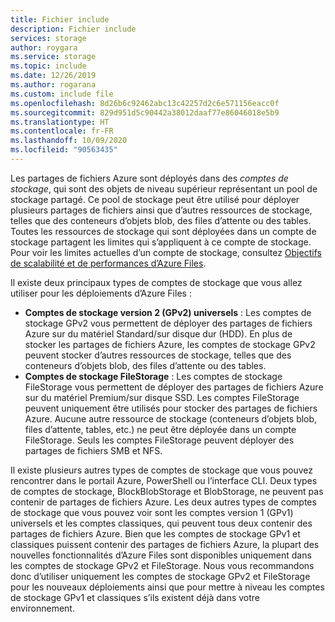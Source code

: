 ```yaml
---
title: Fichier include
description: Fichier include
services: storage
author: roygara
ms.service: storage
ms.topic: include
ms.date: 12/26/2019
ms.author: rogarana
ms.custom: include file
ms.openlocfilehash: 8d26b6c92462abc13c42257d2c6e571156eacc0f
ms.sourcegitcommit: 829d951d5c90442a38012daaf77e86046018e5b9
ms.translationtype: HT
ms.contentlocale: fr-FR
ms.lasthandoff: 10/09/2020
ms.locfileid: "90563435"
---
```

Les partages de fichiers Azure sont déployés dans des *comptes de stockage*, qui sont des objets de niveau supérieur représentant un pool de stockage partagé. Ce pool de stockage peut être utilisé pour déployer plusieurs partages de fichiers ainsi que d’autres ressources de stockage, telles que des conteneurs d’objets blob, des files d’attente ou des tables. Toutes les ressources de stockage qui sont déployées dans un compte de stockage partagent les limites qui s’appliquent à ce compte de stockage. Pour voir les limites actuelles d’un compte de stockage, consultez [Objectifs de scalabilité et de performances d’Azure Files](../articles/storage/files/storage-files-scale-targets.md).

Il existe deux principaux types de comptes de stockage que vous allez utiliser pour les déploiements d’Azure Files : 
- **Comptes de stockage version 2 (GPv2) universels** : Les comptes de stockage GPv2 vous permettent de déployer des partages de fichiers Azure sur du matériel Standard/sur disque dur (HDD). En plus de stocker les partages de fichiers Azure, les comptes de stockage GPv2 peuvent stocker d’autres ressources de stockage, telles que des conteneurs d’objets blob, des files d’attente ou des tables. 
- **Comptes de stockage FileStorage** : Les comptes de stockage FileStorage vous permettent de déployer des partages de fichiers Azure sur du matériel Premium/sur disque SSD. Les comptes FileStorage peuvent uniquement être utilisés pour stocker des partages de fichiers Azure. Aucune autre ressource de stockage (conteneurs d’objets blob, files d’attente, tables, etc.) ne peut être déployée dans un compte FileStorage. Seuls les comptes FileStorage peuvent déployer des partages de fichiers SMB et NFS.

Il existe plusieurs autres types de comptes de stockage que vous pouvez rencontrer dans le portail Azure, PowerShell ou l’interface CLI. Deux types de comptes de stockage, BlockBlobStorage et BlobStorage, ne peuvent pas contenir de partages de fichiers Azure. Les deux autres types de comptes de stockage que vous pouvez voir sont les comptes version 1 (GPv1) universels et les comptes classiques, qui peuvent tous deux contenir des partages de fichiers Azure. Bien que les comptes de stockage GPv1 et classiques puissent contenir des partages de fichiers Azure, la plupart des nouvelles fonctionnalités d’Azure Files sont disponibles uniquement dans les comptes de stockage GPv2 et FileStorage. Nous vous recommandons donc d’utiliser uniquement les comptes de stockage GPv2 et FileStorage pour les nouveaux déploiements ainsi que pour mettre à niveau les comptes de stockage GPv1 et classiques s’ils existent déjà dans votre environnement.  